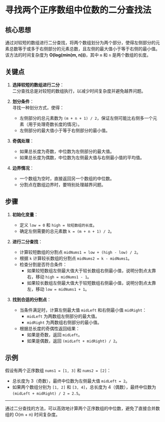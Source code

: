 # 寻找两个正序数组中位数的二分查找法

## 核心思想

通过对较短的数组进行二分查找，将两个数组划分为两个部分，使得左侧部分的元素总数等于或多于右侧部分的元素总数，且左侧的最大值小于等于右侧的最小值。该方法的时间复杂度为 **O(log(min(m, n)))**，其中 `m` 和 `n` 是两个数组的长度。

## 关键点

1. **选择较短的数组进行二分**：  
   二分查找总是对较短的数组执行，以减少时间复杂度并避免越界问题。

2. **划分条件**：  
   寻找一种划分方式，使得：
    - 左侧部分的总元素数为 `(m + n + 1) / 2`，保证左侧可能比右侧多一个元素（用于处理奇数长度的情况）。
    - 左侧部分的最大值小于等于右侧部分的最小值。

3. **奇偶处理**：
    - 如果总长度为奇数，中位数为左侧部分的最大值。
    - 如果总长度为偶数，中位数为左侧最大值与右侧最小值的平均值。

4. **边界情况**：
    - 一个数组为空时，直接返回另一个数组的中位数。
    - 分割点在数组边界时，要特别处理越界问题。

## 步骤

1. **初始化变量**：
    - 定义 `low = 0` 和 `high = 较短数组的长度`。
    - 确定左侧需要的总元素数 `k = (m + n + 1) / 2`。

2. **进行二分查找**：
    - 计算较短数组的分割点 `midNums1 = low + (high - low) / 2`。
    - 根据 `k` 计算较长数组的分割点 `midNums2 = k - midNums1`。
    - 检查分割是否符合条件：
        - 如果较短数组左侧最大值大于较长数组右侧最小值，说明分割点太靠右，移动 `high = midNums1 - 1`。
        - 如果较长数组左侧最大值大于较短数组右侧最小值，说明分割点太靠左，移动 `low = midNums1 + 1`。

3. **找到合适的分割点**：
    - 当条件满足时，计算左侧最大值 `midLeft` 和右侧最小值 `midRight`：
        - `midLeft` 为两数组左侧部分的最大值。
        - `midRight` 为两数组右侧部分的最小值。
    - 根据总长度的奇偶性返回结果：
        - 如果是奇数，返回 `midLeft`。
        - 如果是偶数，返回 `(midLeft + midRight) / 2`。

## 示例

假设有两个正序数组 `nums1 = [1, 3]` 和 `nums2 = [2]`：
- 总长度为 3（奇数），最终中位数为左侧最大值 `midLeft = 2`。
- 如果两个数组分别为 `[1, 2]` 和 `[3, 4]`，总长度为 4（偶数），最终中位数为 `(midLeft + midRight) / 2 = 2.5`。

---

通过二分查找的方法，可以高效地计算两个正序数组的中位数，避免了直接合并数组的 O(m + n) 时间复杂度。
